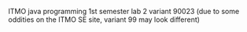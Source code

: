 ITMO java programming 1st semester lab 2 variant 90023 (due to some oddities on the ITMO SE site, variant 99 may look different)
